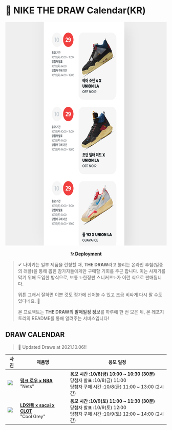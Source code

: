 # 👟 NIKE THE DRAW Calendar(KR)

<div align="center">
  <a href="https://junhoyeo.github.io/NIKE-THE-DRAW-Calendar/">
    <img src="./docs/images/preview.png" alt="Preview image of deployed application" height="700px" width="700px" />
  </a>
</div>

<p align="center">
  <a href="https://junhoyeo.github.io/NIKE-THE-DRAW-Calendar/">
    <strong>✨ Deployment</strong>
  </a>
</p>

> ✔ 나이키는 일부 제품을 런칭할 때, **THE DRAW**라고 불리는 온라인 추첨(일종의 래플)을 통해 뽑힌 참가자들에게만 구매할 기회를 주곤 합니다. 이는 사재기를 막기 위해 도입한 방식으로, 보통 ✨한정판 스니커즈✨가 이런 식으로 판매됩니다.
>
> 뭐튼 그래서 잘하면 이쁜 것도 정가에 신어볼 수 있고 조금 비싸게 다시 팔 수도 있다네요. 🤭
>
> 본 프로젝트는 **THE DRAW의 발매일정 정보**를 하루에 한 번 모은 뒤, 본 레포지토리의 README를 통해 알려주는 서비스입니다!

## DRAW CALENDAR

<!-- DRAW CALENDAR: START -->

> 👟 Updated Draws at 2021.10.06‼️

| 사진 | 제품명 | 응모 일정 |
| --- | ---- | ------- |
| <img src="https://static-breeze.nike.co.kr/kr/ko_kr/cmsstatic/product/DD3363-001/731678da-255d-494e-94e3-bb754cf3a417_primary.jpg?snkrBrowse" width="256" /> | <a href="https://www.nike.com/kr/launch/t/men/fw/nike-sportswear/DD3363-001/uumt70/nike-dunk-low-retro-emb"><strong>덩크 로우 x NBA</strong><br /></a> "Nets" | <strong>응모 시간 :10/8(금) 10:00 ~ 10:30 (30분)</strong><br />당첨자 발표 :10/8(금) 11:00<br />당첨자 구매 시간 :10/8(금) 11:00 ~ 13:00 (2시간) |
| <img src="https://static-breeze.nike.co.kr/kr/ko_kr/cmsstatic/product/1224486095/DH3114-001_DH3114-001_primary.jpg?snkrBrowse" width="256" /> | <a href="https://www.nike.com/kr/launch/t/men/fw/nike-sportswear/DH3114-001/ztmc45/nike-ldwaffle-s-c-ns"><strong>LD와플 x sacai x CLOT</strong><br /></a> "Cool Grey" | <strong>응모 시간 :10/9(토) 11:00 ~ 11:30 (30분)</strong><br />당첨자 발표 :10/9(토) 12:00<br />당첨자 구매 시간 :10/9(토) 12:00 ~ 14:00 (2시간) |

<!-- DRAW CALENDAR: END -->
